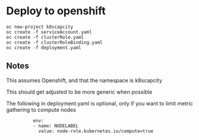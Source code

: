 # Deploy to openshift
```/bin/bash
oc new-project k8scapcity
oc create -f serviceAccount.yaml
oc create -f clusterRole.yaml
oc create -f clusterRoleBinding.yaml
oc create -f deployment.yaml
```

## Notes
This assumes Openshift, and that the namespace is k8scapcity

This should get adjusted to be more generic when possible

The following in deployment.yaml is optional, only if you want to limit metric gathering to compute nodes
```/bin/bash
          env:
          - name: NODELABEL
            value: node-role.kubernetes.io/compute=true
```
